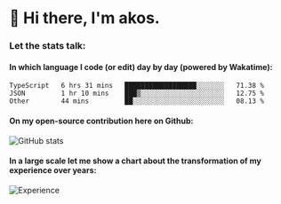 # 👋 Hi there, I'm akos. 


### Let the stats talk:


#### In which language I code (or edit) day by day (powered by Wakatime): 

<!--START_SECTION:waka-->

```text
TypeScript   6 hrs 31 mins   ██████████████████░░░░░░░   71.38 %
JSON         1 hr 10 mins    ███▒░░░░░░░░░░░░░░░░░░░░░   12.75 %
Other        44 mins         ██░░░░░░░░░░░░░░░░░░░░░░░   08.13 %
```

<!--END_SECTION:waka-->

#### On my open-source contribution here on Github:
 
![GitHub stats](https://github-readme-stats.vercel.app/api?username=akosbalasko)

#### In a large scale let me show a chart about the transformation of my experience over years:   

![Experience](https://cr-skills-chart-widget.azurewebsites.net/api/api?username=akosbalasko)

